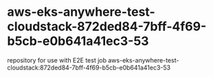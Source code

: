 # aws-eks-anywhere-test-cloudstack-872ded84-7bff-4f69-b5cb-e0b641a41ec3-53
repository for use with E2E test job aws-eks-anywhere-test-cloudstack:872ded84-7bff-4f69-b5cb-e0b641a41ec3-53
